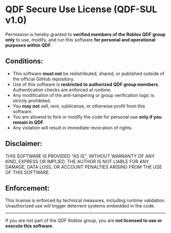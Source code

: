 # QDF Secure Use License (QDF-SUL v1.0)

Permission is hereby granted to **verified members of the Roblox QDF group only** to use, modify, and run this software **for personal and operational purposes within QDF**.

## Conditions:
- This software **must not** be redistributed, shared, or published outside of the official GitHub repository.
- Use of this software is **restricted to authorized QDF group members**. Authentication checks are enforced at runtime.
- Any modification of the anti-tampering or group verification logic is strictly prohibited.
- You **may not** sell, rent, sublicense, or otherwise profit from this software.
- You are allowed to fork or modify the code for personal use **only if you remain in QDF**.
- Any violation will result in immediate revocation of rights.

## Disclaimer:
THIS SOFTWARE IS PROVIDED "AS IS", WITHOUT WARRANTY OF ANY KIND, EXPRESS OR IMPLIED.
THE AUTHOR IS NOT LIABLE FOR ANY DAMAGE, DATA LOSS, OR ACCOUNT PENALTIES ARISING FROM THE USE OF THIS SOFTWARE.

## Enforcement:
This license is enforced by technical measures, including runtime validation.
Unauthorized use will trigger deterrent systems embedded in the code.

---

If you are not part of the QDF Roblox group, you are **not licensed to use or execute this software**.
